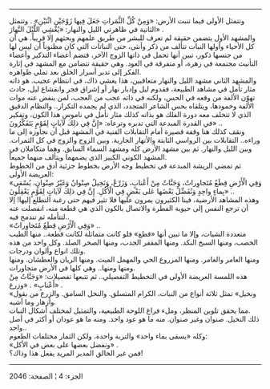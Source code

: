------------------------------------------------------------------------

وتتمثل الأولى فيما تنبت الأرض: «وَمِنْ كُلِّ الثَّمَراتِ جَعَلَ فِيها زَوْجَيْنِ اثْنَيْنِ» .
وتتمثل الثانية في ظاهرتي الليل والنهار: «يُغْشِي اللَّيْلَ النَّهارَ» .  
والمشهد الأول يتضمن حقيقة لم تعرف للبشر من طريق علمهم وبحثهم إلا قريباً.
هي أن كل الأحياء وأولها النبات تتألف من ذكر وأنثى، حتى النباتات التي كان
مظنوناً أن ليس لها من جنسها ذكور، تبين أنها تحمل في ذاتها الزوج الآخر،
فتضم أعضاء التذكير وأعضاء التأنيث مجتمعة في زهرة، أو متفرقة في العود.
وهي حقيقة تتضامن مع المشهد في إثارة الفكر إلى تدبر أسرار الخلق بعد تملي
ظواهره.  
والمشهد الثاني مشهد الليل والنهار متعاقبين، هذا يغشي ذاك، في انتظام
عجيب. هو ذاته مثار تأمل في مشاهد الطبيعة، فقدوم ليل وإدبار نهار أو إشراق
فجر وانقشاع ليل، حادث تهوّن الألفة من وقعه في الحس، ولكنه في ذاته عجب من
العجب، لمن ينفض عنه موات الألفة وخمودها، ويتلقاه بحس الشاعر المتجدد،
الذي لم يجمده التكرار.. والنظام الدقيق الذي لا تتخلف معه دورة الفلك هو
بذاته كذلك مثار تأمل في ناموس هذا الكون، وتفكير في القدرة المبدعة التي
تدبره وترعاه: «إِنَّ فِي ذلِكَ لَآياتٍ لِقَوْمٍ يَتَفَكَّرُونَ» ..  
ونقف كذلك هنا وقفة قصيرة أمام التقابلات الفنية في المشهد قبل أن نجاوزه
إلى ما وراءه.. التقابلات بين الرواسي الثابتة والأنهار الجارية. وبين
الزوج والزوج في كل الثمرات. وبين الليل والنهار. ثم بين مشهد الأرض كله
ومشهد السماء السابق. وهما متكاملان في المشهد الكوني الكبير الذي يضمهما
ويتألف منهما جميعاً.  
ثم تمضي الريشة المبدعة في تخطيط وجه الأرض بخطوط جزئية أدق من الخطوط
العريضة الأولى:  
«وَفِي الْأَرْضِ قِطَعٌ مُتَجاوِراتٌ، وَجَنَّاتٌ مِنْ أَعْنابٍ، وَزَرْعٌ، وَنَخِيلٌ صِنْوانٌ وَغَيْرُ صِنْوانٍ،
يُسْقى بِماءٍ واحِدٍ وَنُفَضِّلُ بَعْضَها عَلى بَعْضٍ فِي الْأُكُلِ. إِنَّ فِي ذلِكَ لَآياتٍ لِقَوْمٍ
يَعْقِلُونَ» ..  
وهذه المشاهد الأرضية، فينا الكثيرون يمرون عليها فلا تثير فيهم حتى رغبة
التطلع إليها! إلا أن ترجع النفس إلى حيوية الفطرة والاتصال بالكون الذي هي
قطعة منه، انفصلت عنه لتتأمله ثم تندمج فيه..  
«وَفِي الْأَرْضِ قِطَعٌ مُتَجاوِراتٌ» ..  
متعددة الشيات، وإلا ما تبين أنها «قطع» فلو كانت متماثلة لكانت قطعة..
منها الطيب الخصب، ومنها السبخ النكد. ومنها المقفر الجدب، ومنها الصخر
الصلد. وكل واحد من هذه وتلك انواع وألوان ودرجات.  
ومنها العامر والغامر. ومنها المزروع الحي والمهمل الميت. ومنها الريان
والعطشان. ومنها ومنها ومنها.. وهي كلها في الأرض متجاورات.  
هذه اللمسة العريضة الأولى في التخطيط التفصيلي.. ثم تتبعها تفصيلات:
«وَجَنَّاتٌ مِنْ أَعْنابٍ» . «وزرع» .  
«ونخيل» تمثل ثلاثة أنواع من النبات، الكرام المتسلق. والنخل السامق.
والزرع من بقول وأزهار وما أشبه.  
مما يحقق تلوين المنظر، وملء فراغ اللوحة الطبيعية، والتمثيل لمختلف أشكال
النبات.  
ذلك النخيل. صنوان وغير صنوان. منه ما هو عود واحد. ومنه ما هو عودان أو
أكثر في أصل واحد..  
وكله «يسقى بماء واحد» والتربة واحدة، ولكن الثمار مختلفات الطعوم:  
«ونفضل بعضها على بعض في الأكل» .  
فمن غير الخالق المدبر المريد يفعل هذا وذاك؟!

------------------------------------------------------------------------

الجزء: 4 ¦ الصفحة: 2046
